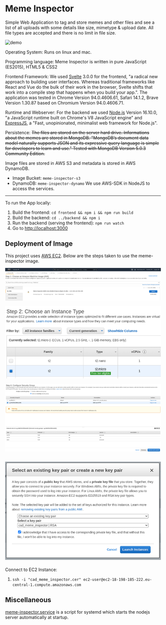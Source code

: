 # Meme Inspector
Simple Web Application to tag and store memes and other files and see a list of all uploads with some details like size, mimetype & upload date. All file types are accepted and there is no limit in file size.

![demo](./docs/demo.gif)

Operating System: Runs on linux and mac.

Programming language: Meme Inspector is written in pure JavaScript (ES2015), HTML5 & CSS2 

Frontend Framework: We used [Svelte](https://svelte.dev/) 3.0.0 for the frontend, "a radical new approach to building user interfaces. Whereas traditional frameworks like React and Vue do the bulk of their work in the browser, Svelte shifts that work into a compile step that happens when you build your app.".
The application was tested in Chrome Version 94.0.4606.61, Safari 14.1.2, Brave Version 1.30.87 based on Chromium Version 94.0.4606.71.

Runtime and Webserver: For the backend we used [Node.js](https://nodejs.org/en/) Version 16.10.0, "a JavaScript runtime built on Chrome's V8 JavaScript engine" and [ExpressJS](https://expressjs.com/), a "Fast, unopinionated, minimalist web framework for Node.js".

Persistence: ~~The files are stored on the server hard drive. Informations about the memes are stored in MongoDB. 
"MongoDB’s document data model naturally supports JSON and its expressive query language is simple for developers to learn and use." Tested with MongoDB Version 5.0.3 Community Edition.~~

Image files are stored in AWS S3 and metadata is stored in AWS DynamoDB. 
- Image Bucket: `meme-inspector-s3`
- DynamoDB: `meme-inspector-dynamo`
We use AWS-SDK in NodeJS to access the services. 

---

To run the App locally:
1. Build the frontend: `cd frontend && npm i && npm run build`
2. Build the backend: `cd ../backend && npm i`
3. Run the backend (serving the frontend): `npm run watch`
4. Go to [http://localhost:3000](http://localhost:3000)

## Deployment of Image
This project uses [AWS EC2](https://eu-central-1.console.aws.amazon.com/ec2/v2/home?region=eu-central-1#Instances:).
Below are the steps taken to use the meme-inspector image.

![Step 1](./docs/screenshot1.png)

![Step 2](./docs/screenshot2.png)

![Step 3](./docs/screenshot3.png)

![Step 4](./docs/screenshot4.png)
---

Connect to EC2 Instance:
1. `ssh -i "cad_meme_inspector.cer" ec2-user@ec2-18-198-185-222.eu-central-1.compute.amazonaws.com`


## Miscellaneous
[meme-inspector.service](./meme-inspector.service) is a script for systemd which starts the nodejs server automatically at startup.